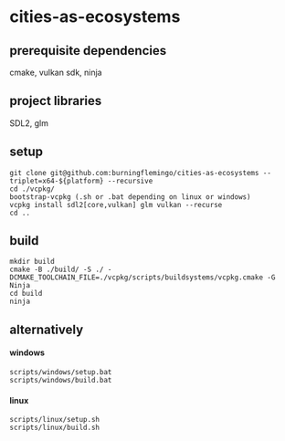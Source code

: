 # cities-as-ecosystems

## prerequisite dependencies
cmake,
vulkan sdk,
ninja

## project libraries
SDL2,
glm

## setup
    git clone git@github.com:burningflemingo/cities-as-ecosystems --triplet=x64-${platform} --recursive
    cd ./vcpkg/
    bootstrap-vcpkg (.sh or .bat depending on linux or windows)
    vcpkg install sdl2[core,vulkan] glm vulkan --recurse
    cd ..

## build 
    mkdir build
    cmake -B ./build/ -S ./ -DCMAKE_TOOLCHAIN_FILE=./vcpkg/scripts/buildsystems/vcpkg.cmake -G Ninja
    cd build
    ninja
    
## alternatively
#### windows
    scripts/windows/setup.bat
    scripts/windows/build.bat
#### linux
    scripts/linux/setup.sh
    scripts/linux/build.sh
